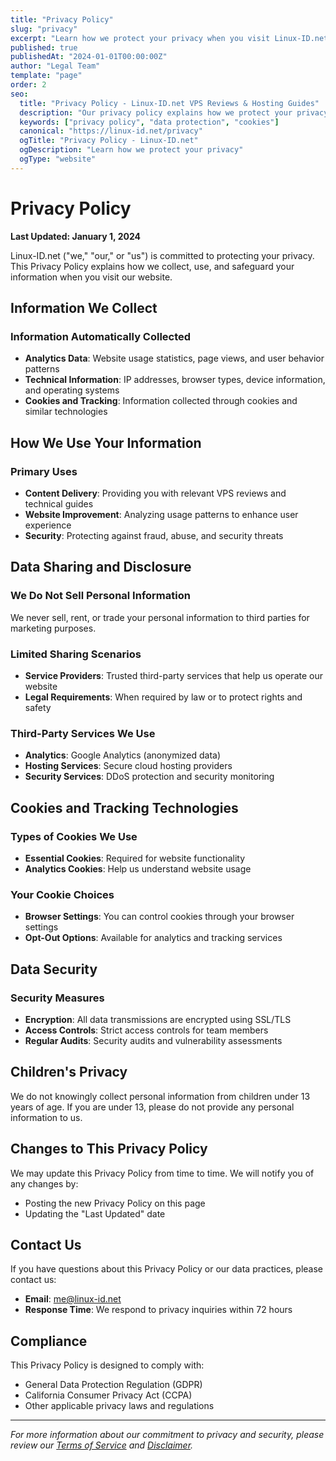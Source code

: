 ```yaml
---
title: "Privacy Policy"
slug: "privacy"
excerpt: "Learn how we protect your privacy when you visit Linux-ID.net."
published: true
publishedAt: "2024-01-01T00:00:00Z"
author: "Legal Team"
template: "page"
order: 2
seo:
  title: "Privacy Policy - Linux-ID.net VPS Reviews & Hosting Guides"
  description: "Our privacy policy explains how we protect your privacy when you visit Linux-ID.net."
  keywords: ["privacy policy", "data protection", "cookies"]
  canonical: "https://linux-id.net/privacy"
  ogTitle: "Privacy Policy - Linux-ID.net"
  ogDescription: "Learn how we protect your privacy"
  ogType: "website"
---
```


# Privacy Policy

**Last Updated: January 1, 2024**

Linux-ID.net ("we," "our," or "us") is committed to protecting your privacy. This Privacy Policy explains how we collect, use, and safeguard your information when you visit our website.

## Information We Collect

### Information Automatically Collected
- **Analytics Data**: Website usage statistics, page views, and user behavior patterns
- **Technical Information**: IP addresses, browser types, device information, and operating systems
- **Cookies and Tracking**: Information collected through cookies and similar technologies

## How We Use Your Information

### Primary Uses
- **Content Delivery**: Providing you with relevant VPS reviews and technical guides
- **Website Improvement**: Analyzing usage patterns to enhance user experience
- **Security**: Protecting against fraud, abuse, and security threats

## Data Sharing and Disclosure

### We Do Not Sell Personal Information
We never sell, rent, or trade your personal information to third parties for marketing purposes.

### Limited Sharing Scenarios
- **Service Providers**: Trusted third-party services that help us operate our website
- **Legal Requirements**: When required by law or to protect rights and safety

### Third-Party Services We Use
- **Analytics**: Google Analytics (anonymized data)
- **Hosting Services**: Secure cloud hosting providers
- **Security Services**: DDoS protection and security monitoring

## Cookies and Tracking Technologies

### Types of Cookies We Use
- **Essential Cookies**: Required for website functionality
- **Analytics Cookies**: Help us understand website usage

### Your Cookie Choices
- **Browser Settings**: You can control cookies through your browser settings
- **Opt-Out Options**: Available for analytics and tracking services

## Data Security

### Security Measures
- **Encryption**: All data transmissions are encrypted using SSL/TLS
- **Access Controls**: Strict access controls for team members
- **Regular Audits**: Security audits and vulnerability assessments

## Children's Privacy

We do not knowingly collect personal information from children under 13 years of age. If you are under 13, please do not provide any personal information to us.

## Changes to This Privacy Policy

We may update this Privacy Policy from time to time. We will notify you of any changes by:
- Posting the new Privacy Policy on this page
- Updating the "Last Updated" date

## Contact Us

If you have questions about this Privacy Policy or our data practices, please contact us:

- **Email**: me@linux-id.net
- **Response Time**: We respond to privacy inquiries within 72 hours

## Compliance

This Privacy Policy is designed to comply with:
- General Data Protection Regulation (GDPR)
- California Consumer Privacy Act (CCPA)
- Other applicable privacy laws and regulations

---

*For more information about our commitment to privacy and security, please review our [Terms of Service](/terms) and [Disclaimer](/disclaimer).* 